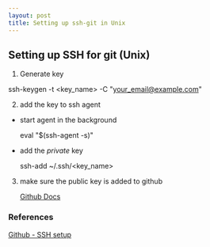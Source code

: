 ```yaml
---
layout: post
title: Setting up ssh-git in Unix 
---
```


## Setting up SSH for git (Unix)

1. Generate key 

ssh-keygen -t <key_name> -C "your_email@example.com"

2. add the key to ssh agent 

 - start agent in the background 
    
    eval "$(ssh-agent -s)"
 - add the *private* key 
    
    ssh-add ~/.ssh/<key_name>

3. make sure the public key is added to github 
   
    [Github Docs](https://docs.github.com/en/authentication/connecting-to-github-with-ssh/adding-a-new-ssh-key-to-your-github-account)


### References 

[Github - SSH setup](https://docs.github.com/en/authentication/connecting-to-github-with-ssh/generating-a-new-ssh-key-and-adding-it-to-the-ssh-agent#generating-a-new-ssh-key-for-a-hardware-security-key)